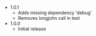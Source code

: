 * 1.0.1
  * Adds missing dependency 'debug'
  * Removes longjohn call in test
* 1.0.0
  * Initial release